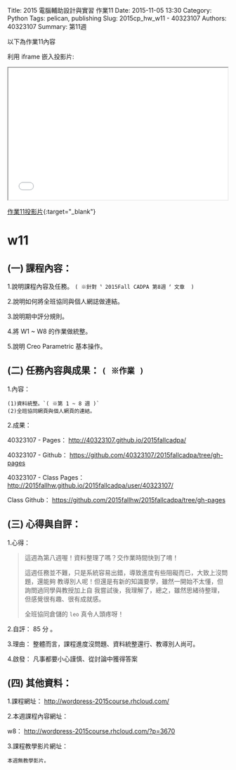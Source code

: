 Title:  2015 電腦輔助設計與實習 作業11
Date: 2015-11-05 13:30
Category: Python
Tags: pelican, publishing
Slug: 2015cp_hw_w11 - 40323107
Authors: 40323107
Summary: 第11週

以下為作業11內容

利用 iframe 嵌入投影片:

<iframe src="40323107_cp_w11_p.html" width="500" height="300"></iframe>

[作業11投影片](40323107_cp_w11_p.html){:target="_blank"}

w11
============

(一) 課程內容：
-------------------------

1.說明課程內容及任務。
`( ※針對〝 2015Fall CADPA 第8週 〞文章  )`

2.說明如何將全班協同與個人網誌做連結。

3.說明期中評分規則。

4.將 W1 ~ W8 的作業做統整。

5.說明 Creo Parametric 基本操作。


(二) 任務內容與成果： `( ※作業 )`
---------------------------------------------------

1.內容：

    (1)資料統整。`( ※第 1 ~ 8 週 )`
    (2)全班協同網頁與個人網頁的連結。


2.成果：

40323107 -  Pages： http://40323107.github.io/2015fallcadpa/ 

40323107 - Github： https://github.com/40323107/2015fallcadpa/tree/gh-pages

40323107 - Class Pages： http://2015fallhw.github.io/2015fallcadpa/user/40323107/

Class Github： https://github.com/2015fallhw/2015fallcadpa/tree/gh-pages


(三) 心得與自評：
---------------------------

1.心得：

> 這週為第八週喔！資料整理了嗎？交作業時間快到了唷！
> 
> 這週任務並不難，只是系統容易出錯，導致進度有些阻礙而已，大致上沒問題，還能夠
> 教導別人呢！但還是有新的知識要學，雖然一開始不太懂，但詢問過同學與教授加上自
> 我嘗試後，我理解了，總之，雖然思緒待整理，但感覺很有趣、很有成就感。
> 
> 全班協同倉儲的  `leo` 真令人頭疼呀！

2.自評： 85 分 。

3.理由： 整體而言，課程進度沒問題、資料統整還行、教導別人尚可。

4.啟發： 凡事都要小心謹慎、從討論中獲得答案

(四) 其他資料：
-------------------------

1.課程網址： http://wordpress-2015course.rhcloud.com/

2.本週課程內容網址： 

w8： http://wordpress-2015course.rhcloud.com/?p=3670

3.課程教學影片網址：

`本週無教學影片。`